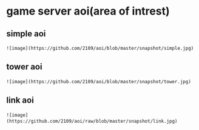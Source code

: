 # game server aoi(area of intrest)

## simple aoi

	![image](https://github.com/2109/aoi/blob/master/snapshot/simple.jpg)


## tower aoi

	![image](https://github.com/2109/aoi/blob/master/snapshot/tower.jpg)


## link aoi
	
	![image](https://github.com/2109/aoi/raw/blob/master/snapshot/link.jpg)
